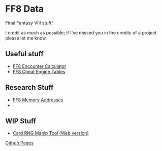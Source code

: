 # FF8 Data

Final Fantasy VIII stuff!

I credit as much as possible; if I've missed you in the credits of a project please let me know.

## Useful stuff
* [FF8 Encounter Calculator](./EncounterCalculator)
* [FF8 Cheat Engine Tables](https://github.com/brofar/ff8/releases)

## Research Stuff
* [FF8 Memory Addresses](https://github.com/brofar/ff8/tree/main/Memory%20Addresses)
* 
## WIP Stuff
* [Card RNG Manip Tool (Web version)](./Manip-HTML)

[Github Pages](https://brofar.github.io/ff8)
